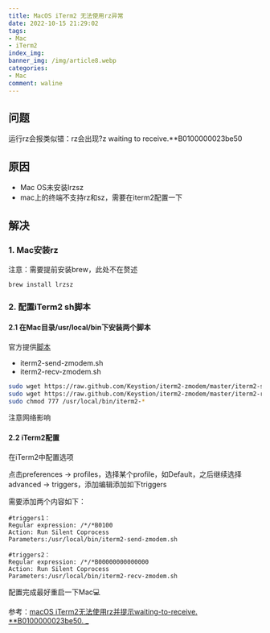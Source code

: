 ```yaml
---
title: MacOS iTerm2 无法使用rz异常 
date: 2022-10-15 21:29:02
tags: 
- Mac
- iTerm2
index_img: 
banner_img: /img/article8.webp
categories:
- Mac
comment: waline
---
```


## 问题

运行rz会报类似错：rz会出现?z waiting to receive.**B0100000023be50

## 原因

- Mac OS未安装lrzsz
- mac上的终端不支持rz和sz，需要在iterm2配置一下

## 解决

### 1. Mac安装rz

注意：需要提前安装brew，此处不在赘述

```sh
brew install lrzsz
```

### 2. 配置iTerm2 sh脚本

#### 2.1 在Mac目录/usr/local/bin下安装两个脚本

官方提供[脚本](https://github.com/Keystion/iterm2-zmodem)

- iterm2-send-zmodem.sh
- iterm2-recv-zmodem.sh

```sh
sudo wget https://raw.github.com/Keystion/iterm2-zmodem/master/iterm2-send-zmodem.sh
sudo wget https://raw.github.com/Keystion/iterm2-zmodem/master/iterm2-recv-zmodem.sh
sudo chmod 777 /usr/local/bin/iterm2-*	
```

注意网络影响

#### 2.2 iTerm2配置

在iTerm2中配置选项

点击preferences → profiles，选择某个profile，如Default，之后继续选择advanced → triggers，添加编辑添加如下triggers

需要添加两个内容如下：

```shell
#triggers1：
Regular expression: /*/*B0100
Action: Run Silent Coprocess
Parameters:/usr/local/bin/iterm2-send-zmodem.sh
 
#triggers2：
Regular expression: /*/*B00000000000000
Action: Run Silent Coprocess
Parameters:/usr/local/bin/iterm2-recv-zmodem.sh
```

配置完成最好重启一下Mac💻



参考：[macOS iTerm2无法使用rz并提示waiting-to-receive. **B0100000023be50. _](https://webclown.net/2020/06/19/macOS-iTerm2%E6%97%A0%E6%B3%95%E4%BD%BF%E7%94%A8rz%E5%B9%B6%E6%8F%90%E7%A4%BAwaiting-to-receive%E3%80%90%E8%BD%AC%E3%80%91/)

<div>
    <script src="//cdn.jsdelivr.net/npm/@waline/client"></script>
<script src="//cdn.jsdelivr.net/npm/@waline/client"></script>  
<div id="waline"></div>
  <script>
    Waline({
      el: '#waline',
      serverURL: 'https://vercel-project-4d7haxk1c-i-xiaoxin.vercel.app',
    });
  </script>